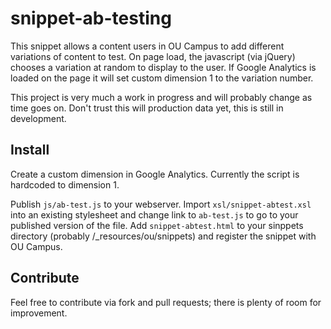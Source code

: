 # snippet-ab-testing

This snippet allows a content users in OU Campus to add different variations of content to test. On page load, the javascript (via jQuery) chooses a variation at random to display to the user. If Google Analytics is loaded on the page it will set custom dimension 1 to the variation number.

This project is very much a work in progress and will probably change as time goes on. Don't trust this will production data yet, this is still in development.

## Install

Create a custom dimension in Google Analytics. Currently the script is hardcoded to dimension 1.

Publish `js/ab-test.js` to your webserver. Import `xsl/snippet-abtest.xsl` into an existing stylesheet and change link to `ab-test.js` to go to your published version of the file. Add `snippet-abtest.html` to your sinppets directory (probably /_resources/ou/snippets) and register the snippet with OU Campus.

## Contribute

Feel free to contribute via fork and pull requests; there is plenty of room for improvement. 
